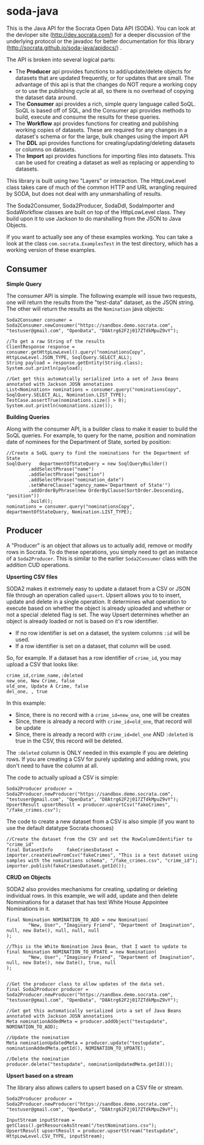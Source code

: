 soda-java
=========

This is the Java API for the Socrata Open Data API (SODA).  You can look at the devloper site (http://dev.socrata.com/) for
a deeper discussion of the underlying protocol or the javadoc for better documentation for this library (http://socrata.github.io/soda-java/apidocs/) .

The API is broken into several logical parts:

* The **Producer** api provides functions to add/update/delete objects for datasets that are updated frequently, or for updates
that are small.  The advantage of this api is that the changes do NOT requre a working copy or to use the publishing cycle
at all, so there is no overhead of copying the dataset data around.
* The **Consumer** api provides a rich, simple query language called SoQL.  SoQL is based off of SQL, and the Consumer
api provides methods to build, execute and consume the results for these queries.
* The **Workflow** api provides functions for creating and publishing working copies of datasets.  These are required for
any changes in a dataset's schema or for the large, bulk changes using the import API
* The **DDL** api provides functions for creating/updating/deleting datasets or columns on datasets.
* The **Import** api provides functions for importing files into datasets.  This can be used for creating
a dataset as well as replacing or appending to datasets.


This library is built using two "Layers" or interaction.  The HttpLowLevel class takes care of much of the common
HTTP and URL wrangling required by SODA, but does not deal with any unmarshalling of results.

The Soda2Consumer, Soda2Producer, SodaDdl, SodaImporter and SodaWorkflow classes are built on top of the HttpLowLevel class.  They build upon it to
use Jackson to do marshalling from the JSON to Java Objects.

If you want to actually see any of these examples working.  You can take a look at the class `com.socrata.ExamplesTest`
in the test directory, which has a working version of these examples.

Consumer
--------

**Simple Query**

The consumer API is simple.  The following example will issue two requests, one will return the results from the "test-data" dataset,
as the JSON string.  The other will return the results as the `Nomination` java objects:

    Soda2Consumer consumer = Soda2Consumer.newConsumer("https://sandbox.demo.socrata.com", "testuser@gmail.com", "OpenData", "D8Atrg62F2j017ZTdkMpuZ9vY");

    //To get a raw String of the results
    ClientResponse response = consumer.getHttpLowLevel().query("nominationsCopy", HttpLowLevel.JSON_TYPE, SoqlQuery.SELECT_ALL);
    String payload = response.getEntity(String.class);
    System.out.println(payload);

    //Get get this automatcally serialized into a set of Java Beans annotated with Jackson JOSN annotations
    List<Nomination> nominations = consumer.query("nominationsCopy", SoqlQuery.SELECT_ALL, Nomination.LIST_TYPE);
    TestCase.assertTrue(nominations.size() > 0);
    System.out.println(nominations.size());


**Building Queries**

Along with the consumer API, is a builder class to make it easier to build the SoQL queries.  For example, to query for the name, position and nomination date of
nominees for the Department of State, sorted by position:

    //Create a SoQL query to find the nominations for the Department of State
    SoqlQuery   departmentOfStateQuery = new SoqlQueryBuilder()
            .addSelectPhrase("name")
            .addSelectPhrase("position")
            .addSelectPhrase("nomination_date")
            .setWhereClause("agency_name='Department of State'")
            .addOrderByPhrase(new OrderByClause(SortOrder.Descending, "position"))
            .build();
    nominations = consumer.query("nominationsCopy", departmentOfStateQuery, Nomination.LIST_TYPE);


Producer
--------

A "Producer" is an object that allows us to actually add, remove or modify rows in Socrata.  To do these operations, you
simply need to get an instance of a `Soda2Producer`.  This is similar to the earlier `Soda2Consumer` class with the
addition CUD operations.


**Upserting CSV files**

SODA2 makes it extremely easy to update a dataset from a CSV or JSON file through an operation called `upsert`.  Upsert allows you to
 to insert, update and delete in a single operation.  It determines what operation to execute based on whether the object is already
 uploaded and whether or not a special :deleted flag is set.  The way Upsert determines whether an object is already loaded or not is based
 on it's row identifier.

* If no row identifier is set on a dataset, the system columns `:id` will be used.
* If a row identifier is set on a dataset, that column will be used.

 So, for example.  If a dataset has a row identifier of `crime_id`, you may upload a CSV that looks like:

    crime_id,crime_name,:deleted
    new_one, New Crime, false
    old_one, Update A Crime, false
    del_one, , true

In this example:

* Since, there is no record with a `crime_id=new_one`, one will be creates
* Since, there is already a record with `crime_id=old_one`, that record will be update
* Since, there is already a record with `crime_id=del_one` AND `:deleted` is true in the CSV, this record will be deleted.

The `:deleted` column is ONLY needed in this example if you are deleting rows.  If you are creating a CSV for purely updating and
adding rows, you don't need to have the column at all.

The code to actually upload a CSV is simple:

    Soda2Producer producer = Soda2Producer.newProducer("https://sandbox.demo.socrata.com", "testuser@gmail.com", "OpenData", "D8Atrg62F2j017ZTdkMpuZ9vY");
    UpsertResult upsertResult = producer.upsertCsv("fakeCrimes", "/fake_crimes.csv");


The code to create a new dataset from a CSV is also simple (if you want to use the default datatype Socrata chooses)

    //Create the dataset from the CSV and set the RowColumnIdentifier to "crime_id"
    final DatasetInfo     fakeCrimesDataset = importer.createViewFromCsv("fakeCrimes", "This is a test dataset using samples with the nominations schema", "/fake_crimes.csv", "crime_id");
    importer.publish(fakeCrimesDataset.getId());



**CRUD on Objects**

SODA2 also provides mechanisms for creating, updating or deleting individual rows.  In this example, we will add, update and then
delete Nomninations for a dataset that has test White House Appointee Nominations in it.

    final Nomination NOMINATION_TO_ADD = new Nomination(
            "New, User", "Imaginary Friend", "Department of Imagination", null, new Date(), null, null, null
    );

    //This is the White Nomination Java Bean, that I want to update to
    final Nomination NOMINATION_TO_UPDATE = new Nomination(
            "New, User", "Imaginary Friend", "Department of Imagination", null, new Date(), new Date(), true, null
    );


    //Get the producer class to allow updates of the data set.
    final Soda2Producer producer = Soda2Producer.newProducer("https://sandbox.demo.socrata.com", "testuser@gmail.com", "OpenData", "D8Atrg62F2j017ZTdkMpuZ9vY");

    //Get get this automatically serialized into a set of Java Beans annotated with Jackson JOSN annotations
    Meta nominationAddedMeta = producer.addObject("testupdate", NOMINATION_TO_ADD);

    //Update the nomination
    Meta nominationUpdatedMeta = producer.update("testupdate", nominationAddedMeta.getId(), NOMINATION_TO_UPDATE);

    //Delete the nomination
    producer.delete("testupdate", nominationUpdatedMeta.getId());


**Upsert based on a stream**

The library also allows callers to upsert based on a CSV file or stream.

    Soda2Producer producer = Soda2Producer.newProducer("https://sandbox.demo.socrata.com", "testuser@gmail.com", "OpenData", "D8Atrg62F2j017ZTdkMpuZ9vY");

    InputStream inputStream = getClass().getResourceAsStream("/testNominations.csv");
    UpsertResult upsertResult = producer.upsertStream("testupdate", HttpLowLevel.CSV_TYPE, inputStream);


